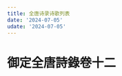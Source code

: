 ```yaml
---
title: 全唐诗录诗歌列表
date: '2024-07-05'
udate: '2024-07-05'
---
```

# 御定全唐詩錄卷十二

<PoemList :list="poems" :authorMap="authorMap" />


<script setup>
const chapter = '卷十二';
import poems from '/data/qtsl/卷十二/poems.json'
import authorMap from '/data/qtsl/卷十二/author.json'
</script>
